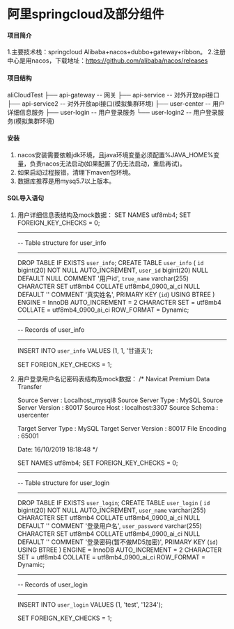 # 阿里springcloud及部分组件

#### 项目简介
1.主要技术栈：springcloud Alibaba+nacos+dubbo+gateway+ribbon。
2.注册中心是用nacos，下载地址：https://github.com/alibaba/nacos/releases

#### 项目结构
aliCloudTest
├── api-gateway      -- 网关
├── api-service      -- 对外开放api接口
├── api-service2     -- 对外开放api接口(模拟集群环境)
├── user-center      -- 用户详细信息服务
├── user-login       -- 用户登录服务
└── user-login2      -- 用户登录服务(模拟集群环境)

#### 安装

1.  nacos安装需要依赖jdk环境，且java环境变量必须配置%JAVA_HOME%变量，负责nacos无法启动(如果配置了仍无法启动，重启再试)。
2.  如果启动过程报错，清理下maven包环境。
3.  数据库推荐是用mysq5.7以上版本。

#### SQL导入语句

1.  用户详细信息表结构及mock数据：
    SET NAMES utf8mb4;
    SET FOREIGN_KEY_CHECKS = 0;
    
    -- ----------------------------
    -- Table structure for user_info
    -- ----------------------------
    DROP TABLE IF EXISTS `user_info`;
    CREATE TABLE `user_info`  (
      `id` bigint(20) NOT NULL AUTO_INCREMENT,
      `user_id` bigint(20) NULL DEFAULT NULL COMMENT '用户id',
      `true_name` varchar(255) CHARACTER SET utf8mb4 COLLATE utf8mb4_0900_ai_ci NULL DEFAULT '' COMMENT '真实姓名',
      PRIMARY KEY (`id`) USING BTREE
    ) ENGINE = InnoDB AUTO_INCREMENT = 2 CHARACTER SET = utf8mb4 COLLATE = utf8mb4_0900_ai_ci ROW_FORMAT = Dynamic;
    
    -- ----------------------------
    -- Records of user_info
    -- ----------------------------
    INSERT INTO `user_info` VALUES (1, 1, '甘道夫');
    
    SET FOREIGN_KEY_CHECKS = 1;

2.  用户登录用户名记密码表结构及mock数据：
    /*
     Navicat Premium Data Transfer
    
     Source Server         : Localhost_mysql8
     Source Server Type    : MySQL
     Source Server Version : 80017
     Source Host           : localhost:3307
     Source Schema         : usercenter
    
     Target Server Type    : MySQL
     Target Server Version : 80017
     File Encoding         : 65001
    
     Date: 16/10/2019 18:18:48
    */
    
    SET NAMES utf8mb4;
    SET FOREIGN_KEY_CHECKS = 0;
    
    -- ----------------------------
    -- Table structure for user_login
    -- ----------------------------
    DROP TABLE IF EXISTS `user_login`;
    CREATE TABLE `user_login`  (
      `id` bigint(20) NOT NULL AUTO_INCREMENT,
      `user_name` varchar(255) CHARACTER SET utf8mb4 COLLATE utf8mb4_0900_ai_ci NULL DEFAULT '' COMMENT '登录用户名',
      `user_password` varchar(255) CHARACTER SET utf8mb4 COLLATE utf8mb4_0900_ai_ci NULL DEFAULT '' COMMENT '登录密码(暂不做MD5加密)',
      PRIMARY KEY (`id`) USING BTREE
    ) ENGINE = InnoDB AUTO_INCREMENT = 2 CHARACTER SET = utf8mb4 COLLATE = utf8mb4_0900_ai_ci ROW_FORMAT = Dynamic;
    
    -- ----------------------------
    -- Records of user_login
    -- ----------------------------
    INSERT INTO `user_login` VALUES (1, 'test', '1234');
    
    SET FOREIGN_KEY_CHECKS = 1;
